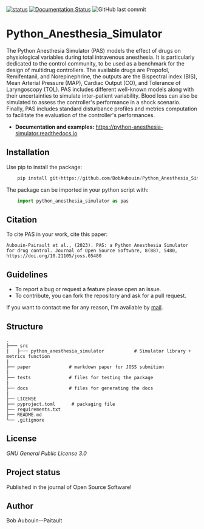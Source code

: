 [![status](https://joss.theoj.org/papers/61d34ad9ef855a128509b4279e2c9325/status.svg)](https://joss.theoj.org/papers/61d34ad9ef855a128509b4279e2c9325)
[![Documentation Status](https://readthedocs.org/projects/python-anesthesia-simulator/badge/?version=latest)](https://python-anesthesia-simulator.readthedocs.io/en/latest/?badge=latest)
<img src ="https://img.shields.io/github/last-commit/BobAubouin/Python_Anesthesia_Simulator" alt="GitHub last commit"> 
# Python_Anesthesia_Simulator
The Python Anesthesia Simulator (PAS) models the effect of drugs on physiological variables during total intravenous anesthesia. It is particularly dedicated to the control community, to be used as a benchmark for the design of multidrug controllers. The available drugs are Propofol, Remifentanil, and Norepinephrine, the outputs are the Bispectral index (BIS), Mean Arterial Pressure (MAP), Cardiac Output (CO), and Tolerance of Laryngoscopy (TOL). PAS includes different well-known models along with their uncertainties to simulate inter-patient variability. Blood loss can also be simulated to assess the controller's performance in a shock scenario. Finally, PAS includes standard disturbance profiles and metrics computation to facilitate the evaluation of the controller's performances.

- **Documentation and examples:** https://python-anesthesia-simulator.readthedocs.io

## Installation
Use pip to install the package:
```python
    pip install git+https://github.com/BobAubouin/Python_Anesthesia_Simulator.git
```
The package can be imported in your python script with:
```python
    import python_anesthesia_simulator as pas
```
## Citation

To cite PAS in your work, cite this paper:
```
Aubouin-Pairault et al., (2023). PAS: a Python Anesthesia Simulator for drug control. Journal of Open Source Software, 8(88), 5480, https://doi.org/10.21105/joss.05480
```


## Guidelines
- To report a bug or request a feature please open an issue.
- To contribute, you can fork the repository and ask for a pull request.

If you want to contact me for any reason, I'm available by [mail](bob.aubouin-pairault@gipsa-lab.fr).

## Structure

    .
    ├─── src
    |   ├─── python_anesthesia_simulator           # Simulator library + metrics function
    |
    ├── paper              # markdown paper for JOSS submition
    |
    ├── tests              # files for testing the package
    |
    ├── docs               # files for generating the docs
    | 
    ├── LICENSE
    ├── pyproject.toml      # packaging file
    ├── requirements.txt
    ├── README.md
    └── .gitignore          

## License

_GNU General Public License 3.0_

## Project status
Published in the journal of Open Source Software!

## Author
Bob Aubouin--Paitault
